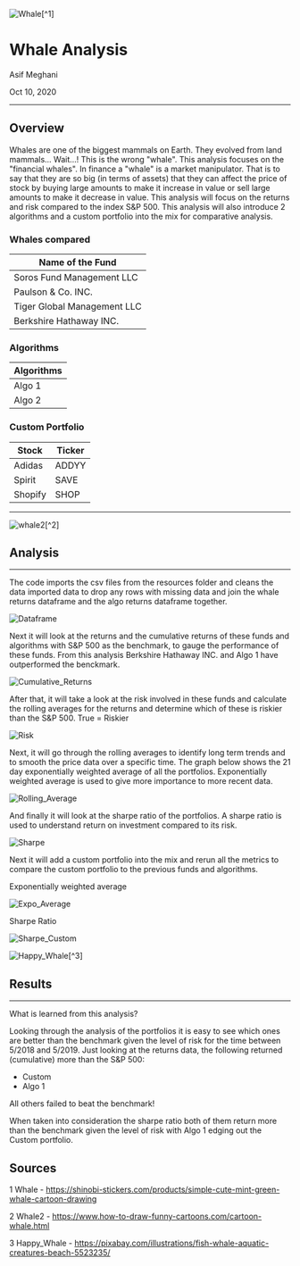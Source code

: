 ![Whale](Images/whale.png)[^1]

# Whale Analysis

Asif Meghani

Oct 10, 2020

---

## Overview

Whales are one of the biggest mammals on Earth. They evolved from land mammals... Wait...! This is the wrong "whale". This analysis focuses on the "financial whales". In finance a "whale" is a market manipulator. That is to say that they are so big (in terms of assets) that they can affect the price of stock by buying large amounts to make it increase in value or sell large amounts to make it decrease in value. This analysis will focus on the returns and risk compared to the index S&P 500. This analysis will also introduce 2 algorithms and a custom portfolio into the mix for comparative analysis.

### Whales compared

| Name of the Fund     |
|----------------------|
|Soros Fund Management LLC |
|Paulson & Co. INC.        |
|Tiger Global Management LLC|
|Berkshire Hathaway INC.   |

### Algorithms

|Algorithms   |
|-------------|
|Algo 1   |
|Algo 2   |

### Custom Portfolio

|Stock     |Ticker   |
|----------|---------|
|Adidas    |ADDYY    |
|Spirit    |SAVE     |
|Shopify   |SHOP     |

---

![whale2](Images/draw_whale.png)[^2]

## Analysis

---

The code imports the csv files from the resources folder and cleans the data imported data to drop any rows with missing data and join the whale returns dataframe and the algo returns dataframe together.

![Dataframe](Images/combined_dataframe.png)

Next it will look at the returns and the cumulative returns of these funds and algorithms with S&P 500 as the benchmark, to gauge the performance of these funds. From this analysis Berkshire Hathaway INC. and Algo 1 have outperformed the benckmark.

![Cumulative_Returns](Images/cumulative_returns.png)

After that, it will take a look at the risk involved in these funds and calculate the rolling averages for the returns and determine which of these is riskier than the S&P 500. True = Riskier

![Risk](Images/risk.png)

Next, it will go through the rolling averages to identify long term trends and to smooth the price data over a specific time. The graph below shows the 21 day exponentially weighted average of all the portfolios. Exponentially weighted average is used to give more importance to more recent data.

![Rolling_Average](Images/rolling_average.png)

And finally it will look at the sharpe ratio of the portfolios. A sharpe ratio is used to understand return on investment compared to its risk.

![Sharpe](Images/sharpe_ratio.png)

Next it will add a custom portfolio into the mix and rerun all the metrics to compare the custom portfolio to the previous funds and algorithms.

Exponentially weighted average

![Expo_Average](Images/expo_avg_custom.png)

Sharpe Ratio

![Sharpe_Custom](Images/sharpe_custom.png)

![Happy_Whale](Images/happy_whale.png)[^3]

## Results

---

What is learned from this analysis?

Looking through the analysis of the portfolios it is easy to see which ones are better than the benchmark given the level of risk for the time between 5/2018 and 5/2019. Just looking at the returns data, the following returned (cumulative) more than the S&P 500:

- Custom
- Algo 1

All others failed to beat the benchmark!

When taken into consideration the sharpe ratio both of them return more than the benchmark given the level of risk with Algo 1 edging out the Custom portfolio.

## Sources

1 Whale - https://shinobi-stickers.com/products/simple-cute-mint-green-whale-cartoon-drawing

2 Whale2 - https://www.how-to-draw-funny-cartoons.com/cartoon-whale.html


3 Happy_Whale - https://pixabay.com/illustrations/fish-whale-aquatic-creatures-beach-5523235/